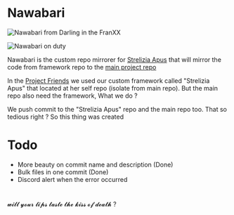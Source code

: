 # Nawabari
![Nawabari from Darling in the FranXX](https://i.imgur.com/VOfwnjG.png)

![Nawabari on duty](https://i.imgur.com/GZBBq6o.png)

Nawabari is the custom repo mirrorer for [Strelizia Apus](https://github.com/ProjectA-RP/strelizia_apus) that will mirror the code from framework repo to the [main project repo](https://github.com/ProjectA-RP/ProjectA)

In the [Project Friends](https://github.com/Friends-RP/) we used our custom framework called "Strelizia Apus" that located at her self repo (isolate from main repo). But the main repo also need the framework, What we do ?

We push commit to the "Strelizia Apus" repo and the main repo too. That so tedious right ? So this thing was created

# Todo
- More beauty on commit name and description (Done)
- Bulk files in one commit (Done)
- Discord alert when the error occurred 
#

𝔀𝓲𝓵𝓵 𝔂𝓸𝓾𝓻 𝓵𝓲𝓹𝓼 𝓽𝓪𝓼𝓽𝓮 𝓽𝓱𝓮 𝓴𝓲𝓼𝓼 𝓸𝓯 𝓭𝓮𝓪𝓽𝓱 ?
